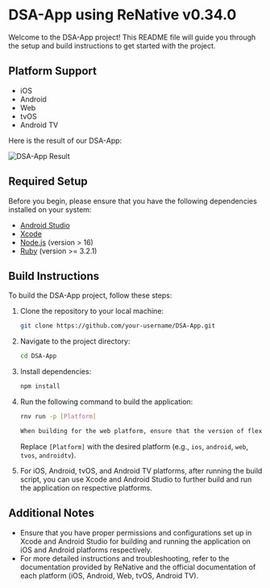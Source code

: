 # DSA-App using ReNative v0.34.0

Welcome to the DSA-App project! This README file will guide you through the setup and build instructions to get started with the project.

## Platform Support

- iOS
- Android
- Web
- tvOS
- Android TV

Here is the result of our DSA-App:

![DSA-App Result](https://firebasestorage.googleapis.com/v0/b/together-6c551.appspot.com/o/Screenshot%202024-03-17%20at%206.22.05%E2%80%AFPM.png?alt=media&token=c5413233-bc38-47c1-b2a5-c8a788ab7d1f)

## Required Setup

Before you begin, please ensure that you have the following dependencies installed on your system:

- [Android Studio](https://developer.android.com/studio)
- [Xcode](https://developer.apple.com/xcode/)
- [Node.js](https://nodejs.org/) (version > 16)
- [Ruby](https://www.ruby-lang.org/) (version >= 3.2.1)

## Build Instructions

To build the DSA-App project, follow these steps:

1. Clone the repository to your local machine:

   ```bash
   git clone https://github.com/your-username/DSA-App.git
   ```

2. Navigate to the project directory:

   ```bash
   cd DSA-App
   ```

3. Install dependencies:

   ```bash
   npm install
   ```

4. Run the following command to build the application:

   ```bash
   rnv run -p [Platform]
   ```

   ```bash
   When building for the web platform, ensure that the version of flexn/create in your renative.json file is set to 0.21.0-alpha.0 for successful execution. You can manually edit the renative.json file to make this change.
   ```

   Replace `[Platform]` with the desired platform (e.g., `ios`, `android`, `web`, `tvos`, `androidtv`).

5. For iOS, Android, tvOS, and Android TV platforms, after running the build script, you can use Xcode and Android Studio to further build and run the application on respective platforms.

## Additional Notes

- Ensure that you have proper permissions and configurations set up in Xcode and Android Studio for building and running the application on iOS and Android platforms respectively.
- For more detailed instructions and troubleshooting, refer to the documentation provided by ReNative and the official documentation of each platform (iOS, Android, Web, tvOS, Android TV).
